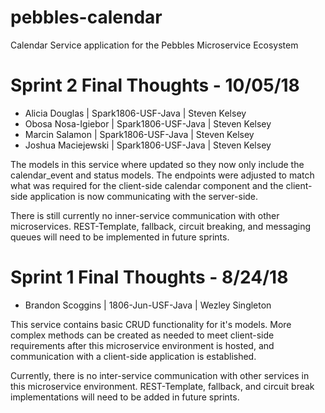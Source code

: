 # pebbles-calendar
Calendar Service application for the Pebbles Microservice Ecosystem

# Sprint 2 Final Thoughts - 10/05/18
- Alicia Douglas | Spark1806-USF-Java | Steven Kelsey
- Obosa Nosa-Igiebor | Spark1806-USF-Java | Steven Kelsey
- Marcin Salamon | Spark1806-USF-Java | Steven Kelsey
- Joshua Maciejewski | Spark1806-USF-Java | Steven Kelsey

The models in this service where updated so they now only include the calendar_event and status models. The endpoints were adjusted to match what was required for the client-side calendar component and the client-side application is now communicating with the server-side.

There is still currently no inner-service communication with other microservices. REST-Template, fallback, circuit breaking, and messaging queues will need to be implemented in future sprints. 

# Sprint 1 Final Thoughts - 8/24/18
- Brandon Scoggins | 1806-Jun-USF-Java | Wezley Singleton

This service contains basic CRUD functionality for it's models. More complex methods can be created as needed to meet client-side requirements after this microservice environment is hosted, and communication with a client-side application is established. 

Currently, there is no inter-service communication with other services in this microservice environment. REST-Template, fallback, and circuit break implementations will need to be added in future sprints.
